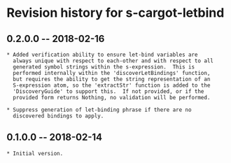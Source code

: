 # Revision history for s-cargot-letbind

## 0.2.0.0  -- 2018-02-16

	* Added verification ability to ensure let-bind variables are
	  always unique with respect to each-other and with respect to all
      generated symbol strings within the s-expression.  This is
	  performed internally within the 'discoverLetBindings' function,
	  but requires the ability to get the string representation of an
      S-expression atom, so the 'extractStr' function is added to the
	  'DiscoveryGuide' to support this.  If not provided, or if the
	  provided form returns Nothing, no validation will be performed.

	* Suppress generation of let-binding phrase if there are no
	  discovered bindings to apply.

## 0.1.0.0  -- 2018-02-14

	* Initial version.


